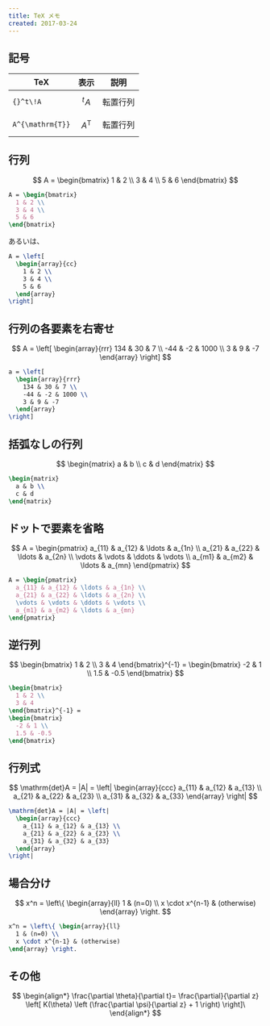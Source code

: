 ```yaml
---
title: TeX メモ
created: 2017-03-24
---
```


記号
----

| TeX | 表示 | 説明 |
| ---- | ---- | ---- |
| `{}^t\!A` | $${}^t\!A$$ | 転置行列 |
| `A^{\mathrm{T}}` | $$A^{\mathrm{T}}$$ | 転置行列 |


行列
----

$$
  A = \begin{bmatrix}
    1 & 2 \\
    3 & 4 \\
    5 & 6
  \end{bmatrix}
$$

~~~ tex
A = \begin{bmatrix}
  1 & 2 \\
  3 & 4 \\
  5 & 6
\end{bmatrix}
~~~

あるいは、

~~~ tex
A = \left[
  \begin{array}{cc}
    1 & 2 \\
    3 & 4 \\
    5 & 6
  \end{array}
\right]
~~~

行列の各要素を右寄せ
----

$$
  A = \left[
    \begin{array}{rrr}
      134 & 30 & 7 \\
      -44 & -2 & 1000 \\
      3 & 9 & -7
    \end{array}
  \right]
$$

~~~ tex
a = \left[
  \begin{array}{rrr}
    134 & 30 & 7 \\
    -44 & -2 & 1000 \\
    3 & 9 & -7
  \end{array}
\right]
~~~


括弧なしの行列
----

$$
\begin{matrix} a & b \\ c & d \end{matrix}
$$

~~~ tex
\begin{matrix}
  a & b \\
  c & d
\end{matrix}
~~~

ドットで要素を省略
----

$$
  A = \begin{pmatrix}
    a_{11} & a_{12} & \ldots & a_{1n} \\
    a_{21} & a_{22} & \ldots & a_{2n} \\
    \vdots & \vdots & \ddots & \vdots \\
    a_{m1} & a_{m2} & \ldots & a_{mn}
  \end{pmatrix}
$$

~~~ tex
A = \begin{pmatrix}
  a_{11} & a_{12} & \ldots & a_{1n} \\
  a_{21} & a_{22} & \ldots & a_{2n} \\
  \vdots & \vdots & \ddots & \vdots \\
  a_{m1} & a_{m2} & \ldots & a_{mn}
\end{pmatrix}
~~~

逆行列
----

$$
  \begin{bmatrix}
    1 & 2 \\
    3 & 4
  \end{bmatrix}^{-1} =
  \begin{bmatrix}
    -2 & 1 \\
    1.5 & -0.5
  \end{bmatrix}
$$

~~~ tex
\begin{bmatrix}
  1 & 2 \\
  3 & 4
\end{bmatrix}^{-1} =
\begin{bmatrix}
  -2 & 1 \\
  1.5 & -0.5
\end{bmatrix}
~~~

行列式
----

$$
  \mathrm{det}A = |A| = \left|
    \begin{array}{ccc}
      a_{11} & a_{12} & a_{13} \\
      a_{21} & a_{22} & a_{23} \\
      a_{31} & a_{32} & a_{33}
    \end{array}
  \right|
$$

~~~ tex
\mathrm{det}A = |A| = \left|
  \begin{array}{ccc}
    a_{11} & a_{12} & a_{13} \\
    a_{21} & a_{22} & a_{23} \\
    a_{31} & a_{32} & a_{33}
  \end{array}
\right|
~~~


場合分け
----

$$
  x^n = \left\{ \begin{array}{ll}
    1 & (n=0) \\
    x \cdot x^{n-1} & (otherwise)
  \end{array} \right.
$$

~~~ tex
x^n = \left\{ \begin{array}{ll}
  1 & (n=0) \\
  x \cdot x^{n-1} & (otherwise)
\end{array} \right.
~~~


その他
----

$$
  \begin{align*}
  \frac{\partial \theta}{\partial t}= \frac{\partial}{\partial z}
  \left[ K(\theta) \left (\frac{\partial \psi}{\partial z} + 1 \right) \right]\
  \end{align*}
$$


